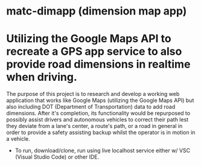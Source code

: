 # matc-dimapp (dimension map app)
          
# Utilizing the Google Maps API to recreate a GPS app service to also provide road dimensions in realtime when driving.
The purpose of this project is to research and develop a working web application that works like Google Maps (utilizing the Google Maps API) but also including DOT (Department of Transportation) data to add road dimensions. After it's completion, its functionality would be repurposed to possibly assist drivers and autonomous vehicles to correct their path lest they deviate from a lane's center, a route's path, or a road in general in order to provide a safety assisting backup whilst the operator is in motion in a vehicle.

* To run, download/clone, run using live localhost service either w/ VSC (Visual Studio Code) or other IDE.
